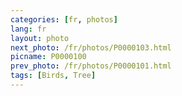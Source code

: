 ```yaml
---
categories: [fr, photos]
lang: fr
layout: photo
next_photo: /fr/photos/P0000103.html
picname: P0000100
prev_photo: /fr/photos/P0000101.html
tags: [Birds, Tree]
---
```

